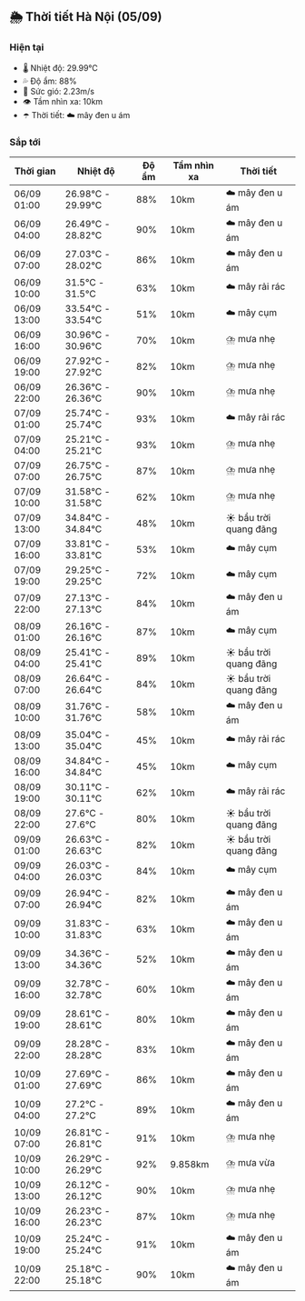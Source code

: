 ## 🌦️ Thời tiết Hà Nội (05/09)

### Hiện tại

- 🌡️ Nhiệt độ: 29.99℃
- 💦 Độ ẩm: 88%
- 💨 Sức gió: 2.23m/s
- 👁️ Tầm nhìn xa: 10km
- ☂️ Thời tiết: ☁️ mây đen u ám

### Sắp tới

| Thời gian | Nhiệt độ | Độ ẩm | Tầm nhìn xa | Thời tiết |
| --- | --- | --- | --- | --- |
| 06/09 01:00 | 26.98℃ - 29.99℃ | 88% | 10km | ☁️ mây đen u ám |
| 06/09 04:00 | 26.49℃ - 28.82℃ | 90% | 10km | ☁️ mây đen u ám |
| 06/09 07:00 | 27.03℃ - 28.02℃ | 86% | 10km | ☁️ mây đen u ám |
| 06/09 10:00 | 31.5℃ - 31.5℃ | 63% | 10km | ☁️ mây rải rác |
| 06/09 13:00 | 33.54℃ - 33.54℃ | 51% | 10km | ☁️ mây cụm |
| 06/09 16:00 | 30.96℃ - 30.96℃ | 70% | 10km | ⛈️ mưa nhẹ |
| 06/09 19:00 | 27.92℃ - 27.92℃ | 82% | 10km | ⛈️ mưa nhẹ |
| 06/09 22:00 | 26.36℃ - 26.36℃ | 90% | 10km | ⛈️ mưa nhẹ |
| 07/09 01:00 | 25.74℃ - 25.74℃ | 93% | 10km | ☁️ mây rải rác |
| 07/09 04:00 | 25.21℃ - 25.21℃ | 93% | 10km | ⛈️ mưa nhẹ |
| 07/09 07:00 | 26.75℃ - 26.75℃ | 87% | 10km | ⛈️ mưa nhẹ |
| 07/09 10:00 | 31.58℃ - 31.58℃ | 62% | 10km | ⛈️ mưa nhẹ |
| 07/09 13:00 | 34.84℃ - 34.84℃ | 48% | 10km | ☀️ bầu trời quang đãng |
| 07/09 16:00 | 33.81℃ - 33.81℃ | 53% | 10km | ☁️ mây cụm |
| 07/09 19:00 | 29.25℃ - 29.25℃ | 72% | 10km | ☁️ mây cụm |
| 07/09 22:00 | 27.13℃ - 27.13℃ | 84% | 10km | ☁️ mây đen u ám |
| 08/09 01:00 | 26.16℃ - 26.16℃ | 87% | 10km | ☁️ mây cụm |
| 08/09 04:00 | 25.41℃ - 25.41℃ | 89% | 10km | ☀️ bầu trời quang đãng |
| 08/09 07:00 | 26.64℃ - 26.64℃ | 84% | 10km | ☀️ bầu trời quang đãng |
| 08/09 10:00 | 31.76℃ - 31.76℃ | 58% | 10km | ☁️ mây đen u ám |
| 08/09 13:00 | 35.04℃ - 35.04℃ | 45% | 10km | ☁️ mây rải rác |
| 08/09 16:00 | 34.84℃ - 34.84℃ | 45% | 10km | ☁️ mây cụm |
| 08/09 19:00 | 30.11℃ - 30.11℃ | 62% | 10km | ☁️ mây rải rác |
| 08/09 22:00 | 27.6℃ - 27.6℃ | 80% | 10km | ☀️ bầu trời quang đãng |
| 09/09 01:00 | 26.63℃ - 26.63℃ | 82% | 10km | ☀️ bầu trời quang đãng |
| 09/09 04:00 | 26.03℃ - 26.03℃ | 84% | 10km | ☁️ mây cụm |
| 09/09 07:00 | 26.94℃ - 26.94℃ | 82% | 10km | ☁️ mây đen u ám |
| 09/09 10:00 | 31.83℃ - 31.83℃ | 63% | 10km | ☁️ mây đen u ám |
| 09/09 13:00 | 34.36℃ - 34.36℃ | 52% | 10km | ☁️ mây đen u ám |
| 09/09 16:00 | 32.78℃ - 32.78℃ | 60% | 10km | ☁️ mây đen u ám |
| 09/09 19:00 | 28.61℃ - 28.61℃ | 80% | 10km | ☁️ mây đen u ám |
| 09/09 22:00 | 28.28℃ - 28.28℃ | 83% | 10km | ☁️ mây đen u ám |
| 10/09 01:00 | 27.69℃ - 27.69℃ | 86% | 10km | ☁️ mây đen u ám |
| 10/09 04:00 | 27.2℃ - 27.2℃ | 89% | 10km | ☁️ mây đen u ám |
| 10/09 07:00 | 26.81℃ - 26.81℃ | 91% | 10km | ⛈️ mưa nhẹ |
| 10/09 10:00 | 26.29℃ - 26.29℃ | 92% | 9.858km | ⛈️ mưa vừa |
| 10/09 13:00 | 26.12℃ - 26.12℃ | 90% | 10km | ⛈️ mưa nhẹ |
| 10/09 16:00 | 26.23℃ - 26.23℃ | 87% | 10km | ⛈️ mưa nhẹ |
| 10/09 19:00 | 25.24℃ - 25.24℃ | 91% | 10km | ☁️ mây đen u ám |
| 10/09 22:00 | 25.18℃ - 25.18℃ | 90% | 10km | ☁️ mây đen u ám |
